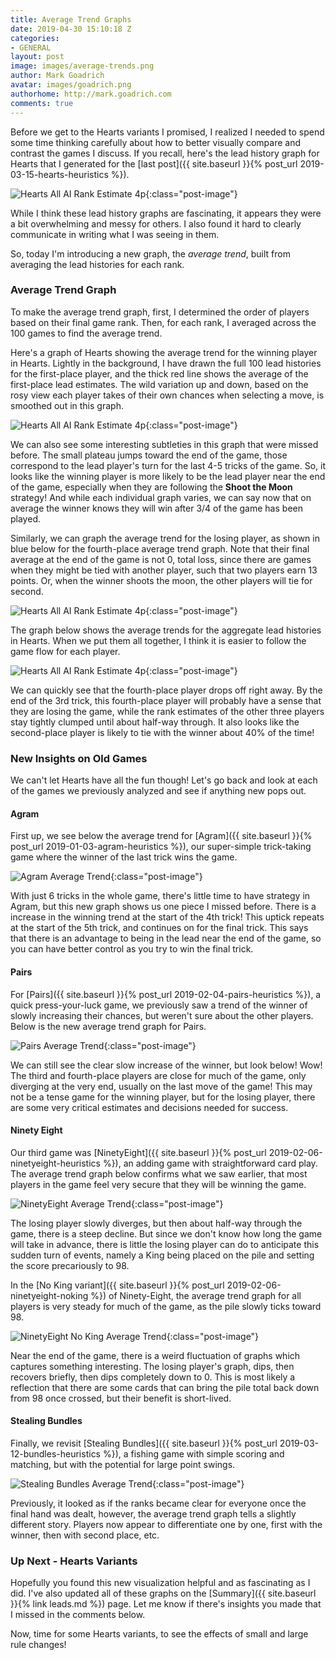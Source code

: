 ```yaml
---
title: Average Trend Graphs
date: 2019-04-30 15:10:18 Z
categories:
- GENERAL
layout: post
image: images/average-trends.png
author: Mark Goadrich
avatar: images/goadrich.png
authorhome: http://mark.goadrich.com
comments: true
---
```


Before we get to the Hearts variants I promised, I realized I needed to spend some time 
thinking carefully about how 
to better visually compare and contrast the games I discuss. If you recall, here's the 
lead history graph for Hearts that I generated
for the [last post]({{ site.baseurl }}{% post_url 2019-03-15-hearts-heuristics %}). 

![Hearts  All AI Rank Estimate 4p]({{site.url}}{{site.baseurl}}/images/hearts/allairankestimatewinner4p.png){:class="post-image"}

While I think these lead history graphs are fascinating, it appears they were a bit overwhelming 
and messy for others.
I also found it hard to clearly communicate in writing what I was seeing in them. 

So, today I'm introducing a new graph, the *average trend*, built from averaging the 
lead histories for each rank. 

### Average Trend Graph

To make the average trend graph, first, I determined the 
order of players based on their final game rank. Then, for each rank, I averaged across the 100
games to find the average trend.

Here's a graph of Hearts showing the average trend for the winning player in Hearts. Lightly in the background, 
I have drawn the full 100 lead histories for the first-place player, and the thick red line shows
the average of the first-place lead estimates. The wild variation up and down, based on 
the rosy view each player takes of their own chances when selecting a move, is smoothed
out in this graph.

![Hearts All AI Rank Estimate 4p]({{site.url}}{{site.baseurl}}/images/hearts/hearts-winner-trend.png){:class="post-image"}

We can also see some interesting subtleties in this graph that were missed before. 
The small plateau jumps toward the end of the game, those correspond to the lead player's turn 
for the last 4-5 tricks of the game. So, it looks like the winning player is more likely to
be the lead player near the end of the game, especially when they are following the **Shoot
the Moon** strategy! And while each individual graph varies, we can say now that on average
the winner knows they will win after 3/4 of the game has been played.

Similarly, we can graph the average trend for the losing player, as shown in blue below for the
fourth-place average trend graph.  Note that their final average at the end of the game
is not 0, total loss, since there are games when they might be tied with another player,
such that two players earn 13 points. Or, when the winner shoots the moon, the other 
players will tie for second.

![Hearts All AI Rank Estimate 4p]({{site.url}}{{site.baseurl}}/images/hearts/hearts-loser-trend.png){:class="post-image"}

The graph below shows the average trends for the aggregate 
lead histories in Hearts. When we put them all together, I think it is easier to follow the
game flow for each player. 

![Hearts All AI Rank Estimate 4p]({{site.url}}{{site.baseurl}}/images/hearts/hearts-trends-fixed.png){:class="post-image"}

We can quickly see that the fourth-place player drops off 
right away. By the end of the 3rd trick, this fourth-place player will probably 
have a sense that they are losing the game, while the rank estimates of the other three players stay 
tightly clumped until about half-way through. It also looks like the second-place player is likely
to tie with the winner about 40% of the time!

### New Insights on Old Games

We can't let Hearts have all the fun though! Let's go back and look at each of the games
we previously analyzed and see if anything new pops out.

#### Agram

First up, we see below the average trend for 
[Agram]({{ site.baseurl }}{% post_url 2019-01-03-agram-heuristics %}), our super-simple 
trick-taking game where the winner of the last trick wins the game.

![Agram Average Trend]({{site.url}}{{site.baseurl}}/images/agram/agram-trends-fixed.png){:class="post-image"}

With just 6 tricks in the whole game, there's little time to have strategy in Agram, but this new graph
shows us one piece I missed before. There is a increase in the winning trend at the start of the 
4th trick! This uptick repeats at the start of the 5th trick, and continues on for the final trick.
This says that there is an advantage to being in the lead near the end of the game, so you
can have better control as you try to win the final trick.

#### Pairs

For [Pairs]({{ site.baseurl }}{% post_url 2019-02-04-pairs-heuristics %}), a quick 
press-your-luck game, we previously saw a trend
of the winner of slowly increasing their chances, but weren't sure about the other players. Below is the 
new average trend graph for Pairs.

![Pairs Average Trend]({{site.url}}{{site.baseurl}}/images/pairs/pairs-trends-fixed.png){:class="post-image"}

We can still see the clear slow increase of the winner, but look below! 
Wow! The third and fourth-place players are close for much of the game, only diverging 
at the very end, usually on the last move of the game! This may not be a tense game for 
the winning player, but for the losing player, there are some very critical estimates
and decisions needed for success.

#### Ninety Eight

Our third game was [NinetyEight]({{ site.baseurl }}{% post_url 2019-02-06-ninetyeight-heuristics %}),
an adding game with straightforward card play. The average trend graph below confirms what
we saw earlier, that most players in the game feel very secure that they will be winning 
the game. 

![NinetyEight Average Trend]({{site.url}}{{site.baseurl}}/images/ninetyeight/ninetyeight-trends-fixed.png){:class="post-image"}

The losing player slowly diverges, but then about half-way through the game, there
is a steep decline. But since we don't know how long the game will take in advance, there is
little the losing player can do to anticipate this sudden turn of events, namely a King 
being placed on the pile and setting the score precariously to 98.

In the 
[No King variant]({{ site.baseurl }}{% post_url 2019-02-06-ninetyeight-noking %})
of Ninety-Eight, the average trend graph for all players is very steady for much of the game,
as the pile slowly ticks toward 98. 

![NinetyEight No King Average Trend]({{site.url}}{{site.baseurl}}/images/ninetyeight/ninetyeightnoking-trends-fixed.png){:class="post-image"}

Near the end of the game, there is a weird fluctuation of graphs which captures something 
interesting. The losing player's graph, dips, then recovers briefly, then dips completely
down to 0. This is most likely a reflection that there are some cards that can bring the 
pile total back down from 98 once crossed, but their benefit is short-lived.

#### Stealing Bundles

Finally, we revisit 
[Stealing Bundles]({{ site.baseurl }}{% post_url 2019-03-12-bundles-heuristics %}),
a fishing game with simple scoring and matching, but with the potential for large 
point swings.

![Stealing Bundles Average Trend]({{site.url}}{{site.baseurl}}/images/stealingbundles/bundles-trends-fixed.png){:class="post-image"}

Previously, it looked as if the ranks became clear for everyone once the final hand was
dealt, however, the average trend graph tells a slightly different story. Players
now appear to differentiate one by one, first with the winner, then with second place, etc.

### Up Next - Hearts Variants

Hopefully you found this new visualization helpful and as fascinating as I did. I've also updated
all of these graphs on the [Summary]({{ site.baseurl }}{% link leads.md %}) page. Let me know
if there's insights you made that I missed in the comments below.

Now, time for some Hearts variants, to see the effects of small and large rule changes!
